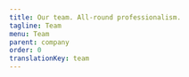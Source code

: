 ```yaml
---
title: Our team. All-round professionalism.
tagline: Team
menu: Team
parent: company
order: 0
translationKey: team
---
```

